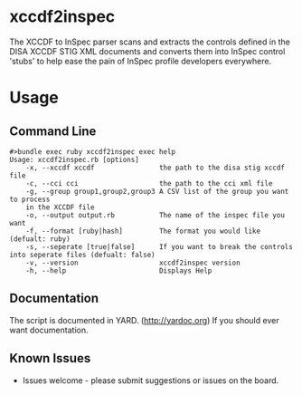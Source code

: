 # xccdf2inspec
The XCCDF to InSpec parser scans and extracts the controls defined in the DISA XCCDF 
STIG XML documents and converts them into InSpec control 'stubs' to help ease the 
pain of InSpec profile developers everywhere.

# Usage
## Command Line
```
#>bundle exec ruby xccdf2inspec exec help
Usage: xccdf2inspec.rb [options]
    -x, --xccdf xccdf                the path to the disa stig xccdf file
    -c, --cci cci                    the path to the cci xml file
    -g, --group group1,group2,group3 A CSV list of the group you want to process
	in the XCCDF file
    -o, --output output.rb           The name of the inspec file you want
    -f, --format [ruby|hash]         The format you would like (defualt: ruby)
    -s, --seperate [true|false]      If you want to break the controls into seperate files (defualt: false)
    -v, --version                    xccdf2inspec version
    -h, --help                       Displays Help
```
## Documentation
The script is documented in YARD. (http://yardoc.org) If you should ever want documentation.

## Known Issues
- Issues welcome - please submit suggestions or issues on the board.
